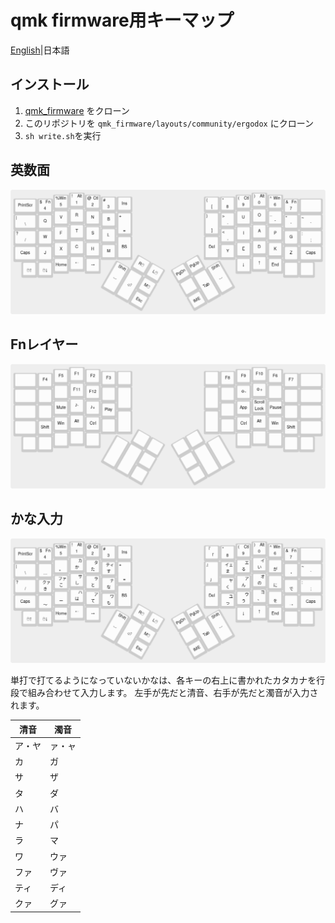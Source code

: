 # qmk firmware用キーマップ
[English](README.md)|日本語

## インストール
1. [qmk_firmware][qmk] をクローン
2. このリポジトリを `qmk_firmware/layouts/community/ergodox` にクローン
3. `sh write.sh`を実行

## 英数面
![ascii layout](img/ascii-layout.png)
<!--
```
 ------------------------------                     ------------------------------
| Prnt | $ | % | ! | @ | # |   |                   | { | * | ( | ) | ^ | & |Clear |
|  Scr | 4 | 5 | 1 | 2 | 3 |Ins|                   | { | 8 | 9 | 0 | 6 | 7 |      |
|      | Fn|Win|Alt|Ctl|   |   |                   |   |   |Ctl|Alt|Win|Fn |      |
|------------------------------|                   |------------------------------|
|   |  | Q | V | R | N | B | + |                   | } | > | U | O | _ | " |  ~   |
|   \  |   |   |   |   |   | = |                   | ] | . |   |   | - | ' |  `   |
|--------------------------|   |                   |   |--------------------------|
|   ?  | W | F | T | S | L |___|                   |___| < | I | A | P | G |  :   |
|   /  |   |   |   |   |   |   |                   |   | , |   |   |   |   |  ;   |
|--------------------------|BS |                   |Del|--------------------------|
| Caps | J | X | C | H | M |   |                   |   | Y | E | D | K | Z | Caps |
|      |   |   |   |   |   |   | -------   ------- |   |   |   |   |   |   |      |
------------------------------- | R | L | |Pg |Pg | ------------------------------
   |   |   |Ho |Up |Dn |        |Btn|Btn| | Dn| Up|        |Le |Ri |End|   |   |
   |   |   | me|   |   |     -----------| |-----------     | ft|ght|   |   |   |
    -------------------     |Sft|   | M | |Ba |   |Sft|     -------------------
                            |   |   |Btn| | ck|   |   |
                            | S | E |---| |---| T | S |
                            | p | n |Esc| |IME| a | p |
                            | c | t |   | |TGL| b | c |
                             -----------   -----------
```
-->
## Fnレイヤー
![fn layout](img/fn-layout.png)
<!--
```
 ------------------------------                     ------------------------------
|      |   |   |   |   |   |   |                   |   |   |   |   |   |   |      |
|      |F4 |F5 |F1 |F2 |F3 |   |                   |   |F8 |F9 |F10|F6 |F7 |      |
|------------------------------|                   |------------------------------|
|      |   |   |   |   |   |   |                   |   |   |   |   |   |   |      |
|      |   |   |F11|F12|   |   |                   |   |   |   |   |   |   |      |
|--------------------------|   |                   |   |--------------------------|
|      |   |Mu |Vol|Vol|Ply|___|                   |___|   |   |Scr|Pau|   |      |
|      |   | te| Dn| Up|Stp|   |                   |   |   |App|Lck| se|   |      |
|--------------------------|   |                   |   |--------------------------|
|      |   |   |   |   |   |   |                   |   |   |   |   |   |   |      |
|      |   |   |   |   |   |   | -------   ------- |   |   |   |   |   |   |      |
------------------------------- |   |   | |   |   | ------------------------------
   |   |   |   |   |   |        |   |   | |   |   |        |   |   |   |   |   |
   |   |   |   |   |   |     -----------| |-----------     |   |   |   |   |   |
   |   |   |Win|Ctl|Alt|    |Sft|   |   | |   |   |Sft|    |Alt|Ctl|Win|   |   |
    -------------------     |   |   |   | |   |   |   |     -------------------
                            | S | E |---| |---| T | S |
                            | p | n |   | |   | a | p |
                            | c | t |   | |   | b | c |
                             -----------   -----------
```
-->
<!--
## 同時打鍵修飾キー
タップと長押しで区別するタイプの多機能キーの同時打鍵版です。

使用するには
1. `process_simultaneous.c/h` `util_user.c/h`をコピーして、rules.mkのSRCに追加します。
2. `keymap.c` に `process_simultaneous.h` をインクルードします。
3. `process_record_user()` から `process_simultaneous()` を呼び出します。
4. `matrix_scan_user()` から `matrix_scan_simultaneous()` を呼び出します。
-->

<!--
## [Composeキー](https://en.wikipedia.org/wiki/Compose_key)
Pauseキーに割り当てています。

[これ](https://github.com/h-youhei/myconfig/tree/master/etc/X11/xorg.conf.d/70-keyboard.conf)が設定ファイルです。

/etc/X11/xorg.conf.dに置いてください。
-->

## かな入力
![kana layout](img/kana-layout.png)
<!--
```
 ------------------------------                     ------------------------------
|      |   | % | ! |   |   |   |                   |「 |   | ( | ) |   | & |      |
|      | 4 | 5 | 1 | 2 | 3 |   |                   |   | 8 | 9 | 0 | 6 | 7 |      |
|------------------------------|                   |------------------------------|
|      |   |   |カ |タ |テ |   |                   | 」|   |エ |オ |   |   |      |
|      |   | 。| か| た| す|   |                   |   | つ| ん| の| に| を|      |
|--------------------------|   |                   |   |--------------------------|
|  ？  |フ |ワ |サ |タ |マ |___|                   |___|ヤ |ウ |イ |ユ |   |  :   |
|      | す| こ| し| と| て|   |                   |   | く| う| い| で| が|  ー  |
|--------------------------|   |                   |   |--------------------------|
|      |   |   |ハ |ラ |テ |   |                   |   |ェ |ア |ヨ |   |   |      |
|      | り| き| は| た| ま|   | -------   ------- |   | っ| る| 、| 。| れ|      |
------------------------------- |   |   | |   |   | ------------------------------
   |   |   |   |   |   |        |   |   | |   |   |        |   |   |   |   |   |
   |   |   |   |   |   |     -----------| |-----------     |   |   |   |   |   |
    -------------------     |Sft|   |   | |   |   |Sft|     -------------------
                            |   |   |   | |   |   |   |
                            | S | E |---| |---| T | S |
                            | p | n |   | |   | a | p |
                            | c | t |   | |   | b | c |
                             -----------   -----------
```
-->
単打で打てるようになっていないかなは、各キーの右上に書かれたカタカナを行段で組み合わせて入力します。
左手が先だと清音、右手が先だと濁音が入力されます。

| 清音 | 濁音 |
|------|------|
|ア・ヤ|ァ・ャ|
|カ    |ガ    |
|サ    |ザ    |
|タ    |ダ    |
|ハ    |バ    |
|ナ    |パ    |
|ラ    |マ    |
|ワ    |ウァ  |
|ファ  |ヴァ  |
|ティ  |ディ  |
|クァ  |グァ  |

[qmk]: https://github.com/qmk/qmk_firmware

